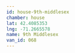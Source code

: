 ```yaml
---
id: house-9th-middlesex
chamber: house
lat: 42.4085353
lng: -71.2665578
name: 9th Middlesex
van_id: 068
---
```

